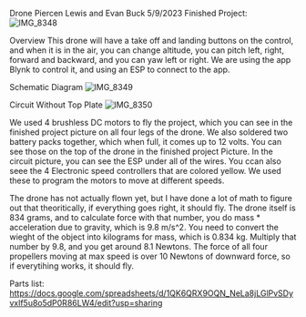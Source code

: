 Drone
Piercen Lewis and Evan Buck
5/9/2023
Finished Project:
![IMG_8348](https://github.com/Leg0evan/Capstone-Project/assets/90726739/8d6bf448-03c5-48ce-b79a-c450ba503b25)

Overview
This drone will have a take off and landing buttons on the control, and when it is in the air, you can change altitude, you can pitch left, right, forward and backward, and you can yaw left or right. We are using the app Blynk to control it, and using an ESP to connect to the app. 

Schematic Diagram
![IMG_8349](https://github.com/Leg0evan/Capstone-Project/assets/90726739/5a4b19c2-555c-4dfd-a974-7f471f18448d)

Circuit Without Top Plate
![IMG_8350](https://github.com/Leg0evan/Capstone-Project/assets/90726739/5955f5e1-e540-47df-8296-3166f50b614d)


We used 4 brushless DC motors to fly the project, which you can see in the finished project picture on all four legs of the drone. We also soldered two battery packs together, which when full, it comes up to 12 volts. You can see those on the top of the drone in the finished project Picture. In the circuit picture, you can see the ESP under all of the wires. You ccan also seee the 4 Electronic speed controllers that are colored yellow. We used these to program the motors to move at different speeds.

The drone has not actually flown yet, but I have done a lot of math to figure out that theoritically, if everything goes right, it should fly. The drone itself is 834 grams, and to calculate force with that number, you do mass * acceleration due to gravity, which is 9.8 m/s^2. You need to convert the wieght of the object into kilograms for mass, which is 0.834 kg. Multiply that number by 9.8, and you get around 8.1 Newtons. The force of all four propellers moving at max speed is over 10 Newtons of downward force, so if everytihing works, it should fly. 

Parts list:
https://docs.google.com/spreadsheets/d/1QK6QRX9OQN_NeLa8jLGlPvSDyvxlf5u8o5dP0R86LW4/edit?usp=sharing
